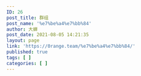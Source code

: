 ```yaml
---
ID: 26
post_title: 群组
post_name: '%e7%be%a4%e7%bb%84'
author: 大蝉
post_date: 2021-08-05 14:21:35
layout: page
link: 'https://0range.team/%e7%be%a4%e7%bb%84/'
published: true
tags: [ ]
categories: [ ]
---
```

